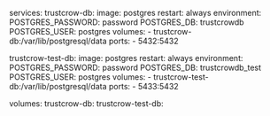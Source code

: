 services:
  trustcrow-db:
    image: postgres
    restart: always
    environment:
      POSTGRES_PASSWORD: password
      POSTGRES_DB: trustcrowdb
      POSTGRES_USER: postgres
    volumes:
      - trustcrow-db:/var/lib/postgresql/data
    ports:
      - 5432:5432

  trustcrow-test-db:
    image: postgres
    restart: always
    environment:
      POSTGRES_PASSWORD: password
      POSTGRES_DB: trustcrowdb_test
      POSTGRES_USER: postgres
    volumes:
      - trustcrow-test-db:/var/lib/postgresql/data
    ports:
      - 5433:5432

volumes: 
  trustcrow-db:
  trustcrow-test-db:
